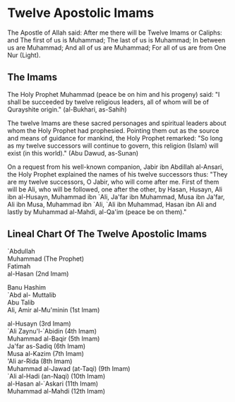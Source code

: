Twelve Apostolic Imams
======================

The Apostle of Allah said: After me there will be Twelve Imams or
Caliphs: and The first of us is Muhammad; The last of us is Muhammad; In
between us are Muhammad; And all of us are Muhammad; For all of us are
from One Nur (Light).

The Imams
---------

The Holy Prophet Muhammad (peace be on him and his progeny) said: "I
shall be succeeded by twelve religious leaders, all of whom will be of
Qurayshite origin." (al-Bukhari, as-Sahih)

The twelve Imams are these sacred personages and spiritual leaders about
whom the Holy Prophet had prophesied. Pointing them out as the source
and means of guidance for mankind, the Holy Prophet remarked: "So long
as my twelve successors will continue to govern, this religion (Islam)
will exist (in this world)." (Abu Dawud, as-Sunan)

On a request from his well-known companion, Jabir ibn Abdillah
al-Ansari, the Holy Prophet explained the names of his twelve successors
thus: "They are my twelve successors, O Jabir, who will come after me.
First of them will be Ali, who will be followed, one after the other, by
Hasan, Husayn, Ali ibn al-Husayn, Muhammad ibn \`Ali, Ja'far ibn
Muhammad, Musa ibn Ja'far, Ali ibn Musa, Muhammad ibn \`Ali, \`Ali ibn
Muhammad, Hasan ibn Ali and lastly by Muhammad al-Mahdi, al-Qa'im (peace
be on them)."

Lineal Chart Of The Twelve Apostolic Imams
------------------------------------------

\`Abdullah  
 Muhammad (The Prophet)  
 Fatimah  
 al-Hasan (2nd Imam)

Banu Hashim  
 \`Abd al- Muttalib  
 Abu Talib  
 Ali, Amir al-Mu'minin (1st Imam)

al-Husayn (3rd Imam)  
 \`Ali Zaynu'l-\`Abidin (4th Imam)  
 Muhammad al-Baqir (5th Imam)  
 Ja'far as-Sadiq (6th Imam)  
 Musa al-Kazim (7th Imam)  
 'Ali ar-Rida (8th Imam)  
 Muhammad al-Jawad (at-Taqi) (9th Imam)  
 \`Ali al-Hadi (an-Naqi) (10th Imam)  
 al-Hasan al-\`Askari (11th Imam)  
 Muhammad al-Mahdi (12th Imam)


